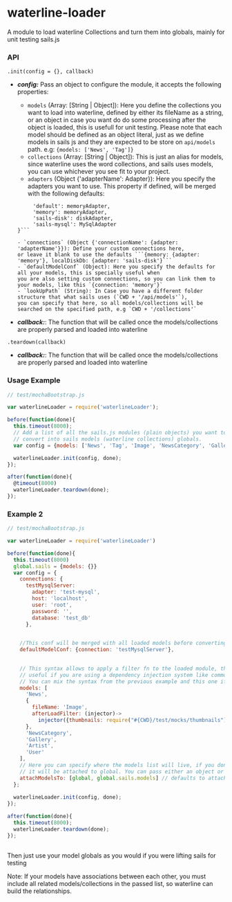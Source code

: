 # waterline-loader
A module to load waterline Collections and turn them into globals, mainly for unit testing sails.js

### API
`.init(config = {}, callback)`
- ***config:***
Pass an object to configure the module, it accepts the following properties:

  - `models` (Array: [String | Object]): Here you define the collections you want
  to load into waterline, defined by either its fileName as a string, or an object in
  case you want do do some processing after the object is loaded, this is usefull for
  unit testing. Please note that each model should be defined as an object literal, just
  as we define models in sails js and they are expected to be store on `api/models` path.
  e.g: `{models: ['News', 'Tag']}`
  - `collections` (Array: [String | Object]): This is just an alias for models, since waterline
  uses the word collections, and sails uses models, you can use whichever you see fit to your project.
  - `adapters` (Object {'adapterName': Adapter}): Here you specify the adapters you want to use. This
  property if defined, will be merged with the following defaults:
  
  ```{
       'default': memoryAdapter,
       'memory': memoryAdapter,
       'sails-disk': diskAdapter,
       'sails-mysql': MySqlAdapter
  }```
  
  - `connections` (Object {'connectionName': {adapter: 'adapterName'}}): Define your custom connections here,
  or leave it blank to use the defaults ```{memory: {adapter: 'memory'}, localDiskDb: {adapter: 'sails-disk'}```
  - `defaultModelConf` (Object): Here you specify the defaults for all your models, this is specially useful when
  you are also setting custom connections, so you can link them to your models, like this `{connection: 'memory'}`
  - `lookUpPath` (String): In Case you have a different folder structure that what sails uses (`CWD + '/api/models'`),
  you can specify that here, so all models/collections will be searched on the specified path, e.g `CWD + '/collections'`
  
- ***callback:***: The function that will be called once the models/collections are properly parsed and loaded into
waterline

`.teardown(callback)`
- ***callback:***: The function that will be called once the models/collections are properly parsed and loaded into
waterline

### Usage Example


```javascript
// test/mochaBootstrap.js

var waterlineLoader = require('waterlineLoader');

before(function(done){
  this.timeout(8000);
  // Add a list of all the sails.js modules (plain objects) you want to
  // convert into sails models (waterline collections) globals.
  var config = {models: ['News', 'Tag', 'Image', 'NewsCategory', 'Gallery', 'Artist', 'User']}  

  waterlineLoader.init(config, done);
});  

after(function(done){
  @timeout(8000)
  waterlineLoader.teardown(done);
});  
```

### Example 2

```javascript
// test/mochaBootstrap.js

var waterlineLoader = require('waterlineLoader')

before(function(done){
  this.timeout(8000)
  global.sails = {models: {}}
  var config = {
    connections: {
      testMysqlServer:
        adapter: 'test-mysql',
        host: 'localhost',
        user: 'root',
        password: '',
        database: 'test_db'
      },
        

    //This conf will be merged with all loaded models before converting it into a waterline collection
    defaultModelConf: {connection: 'testMysqlServer'},
      

    // This syntax allows to apply a filter fn to the loaded module, this is
    // useful if you are using a dependency injection system like commonjs-injector
    // You can mix the syntax from the previous example and this one if you wish.
    models: [
      'News',
      {
        fileName: 'Image',
        afterLoadFilter: (injector)->
          injector({thumbnails: require("#{CWD}/test/mocks/thumbnails")})
      },
      'NewsCategory',
      'Gallery',
      'Artist',
      'User'
    ],
    // Here you can specify where the models list will live, if you don't provide anything,
    // it will be attached to global. You can pass either an object or an array of objects
    attachModelsTo: [global, global.sails.models] // defaults to attachModelsTo: global
  };
  
  waterlineLoader.init(config, done);
});  

after(function(done){
  this.timeout(8000);
  waterlineLoader.teardown(done);
});  
  
```

Then just use your model globals as you would if you were lifting sails for testing

Note: If your models have associations between each other, you must include all related models/collections
in the passed list, so waterline can build the relationships.
